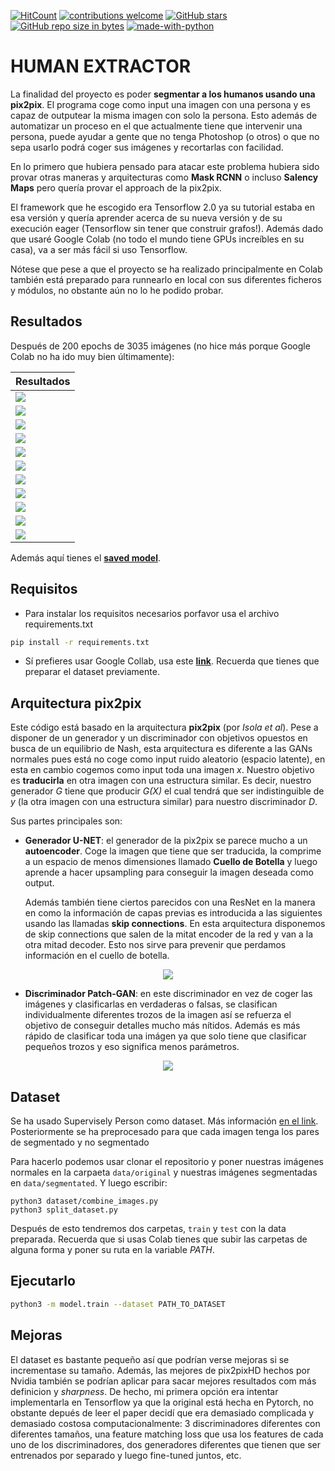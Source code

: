 [![HitCount](http://hits.dwyl.io/adriacabeza/Human-Extractor.svg)](http://hits.dwyl.io/adriacabeza/Human-Extractor)
[![contributions welcome](https://img.shields.io/badge/contributions-welcome-brightgreen.svg?style=flat)](https://github.com/adriacabeza/Human-Extractor)
[![GitHub stars](https://img.shields.io/github/stars/adriacabeza/Human-Extractor.svg)](https://GitHub.com/adriacabeza/Human-Extractor/stargazers/)
[![GitHub repo size in bytes](https://img.shields.io/github/repo-size/adriacabeza/Human-Extractor.svg)](https://github.com/adriacabeza/Human-Extractor)
[![made-with-python](https://img.shields.io/badge/Made%20with-Python-1f425f.svg)](https://www.python.org/)


# HUMAN EXTRACTOR

La finalidad del proyecto es poder **segmentar a los humanos usando una pix2pix**. El programa coge como input una imagen con una persona y es capaz de outputear la misma imagen con solo la persona. Esto además de automatizar un proceso en el que actualmente tiene que intervenir una persona, puede ayudar a gente que no tenga Photoshop (o otros) o que no sepa usarlo podrá coger sus imágenes y recortarlas con facilidad.

En lo primero que hubiera pensado para atacar este problema hubiera sido provar otras maneras y arquitecturas como **Mask RCNN** o incluso **Salency Maps** pero quería provar el approach de la pix2pix.

El framework que he escogido era Tensorflow 2.0 ya su tutorial estaba en esa versión y quería aprender acerca de su nueva versión y de su execución eager (Tensorflow sin tener que construir grafos!). Además dado que usaré Google Colab (no todo el mundo tiene GPUs increíbles en su casa), va a ser más fácil si uso Tensorflow.

Nótese que pese a que el proyecto se ha realizado principalmente en Colab también está preparado para runnearlo en local con sus diferentes ficheros y módulos, no obstante aún no lo he podido probar. 


## Resultados

Después de 200 epochs de 3035 imágenes (no hice más porque Google Colab no ha ido muy bien últimamente):

| Resultados |
|--------|
|   ![](docs/output.png)     |
|   ![](docs/output_1.png)    |
|   ![](docs/output_2.png)    |
|   ![](docs/output_5.png)    |
|   ![](docs/output_6.png)    |
|   ![](docs/output_7.png)    |
|   ![](docs/output_8.png)    |
|   ![](docs/output_9.png)    |
|   ![](docs/output_3.png)    |
|   ![](docs/output_4.png)    |
|   ![](docs/output_10.png)    |

Además aquí tienes el **[saved model](./generator_3)**.

## Requisitos
- Para instalar los requisitos necesarios porfavor usa el archivo requirements.txt
```bash
pip install -r requirements.txt
```
- Sí prefieres usar Google Collab, usa este **[link](Human_extractor.ipynb)**. Recuerda que tienes que preparar el dataset previamente. 

## Arquitectura pix2pix

Este código está basado en la arquitectura **pix2pix** (por *Isola et al*). Pese a disponer de un generador y un discriminador con objetivos opuestos en busca de un equilibrio de Nash, esta arquitectura es diferente a las GANs normales pues está no coge como input ruido aleatorio (espacio latente),  en esta en cambio cogemos como input toda una imagen *x*. Nuestro objetivo es **traducirla** en otra imagen con una estructura similar. Es decir, nuestro generador *G* tiene que producir *G(X)* el cual tendrá que ser indistinguible de *y* (la otra imagen con una estructura similar) para nuestro discriminador *D*.


Sus partes principales son:

- **Generador U-NET**: el generador de la pix2pix se parece mucho a un **autoencoder**. Coge la imagen que tiene que ser traducida, la comprime a un espacio de menos dimensiones llamado **Cuello de Botella** y luego aprende a hacer upsampling para conseguir la imagen deseada como output. 

  Además también tiene ciertos parecidos con una ResNet en la manera en como la información de capas previas es introducida a las siguientes usando las llamadas **skip connections**. En esta arquitectura disponemos de skip connections que salen de la mitat encoder de la red y van a la otra mitad decoder. Esto nos sirve para prevenir que perdamos información en el cuello de botella.

<p align="center">
  <img src="docs/U-net.png">
</p>

- **Discriminador Patch-GAN**: en este discriminador en vez de coger las imágenes y clasificarlas en verdaderas o falsas, se clasifican individualmente diferentes trozos de la imagen así se refuerza el objetivo de conseguir detalles mucho más nítidos. Además es más rápido de clasificar toda una imágen ya que solo tiene que clasificar pequeños trozos y eso significa menos parámetros.

<p align="center">
  <img src="docs/patch_gan.png">
</p>


## Dataset
Se ha usado Supervisely Person como dataset. Más información [en el link](https://hackernoon.com/releasing-supervisely-person-dataset-for-teaching-machines-to-segment-humans-1f1fc1f28469). Posteriormente se ha preprocesado para que cada imagen tenga los pares de segmentado y no segmentado 

Para hacerlo podemos usar clonar el repositorio y poner nuestras imágenes normales en la carpaeta ```data/original``` y nuestras imágenes segmentadas en ```data/segmentated```. Y luego escribir:

```
python3 dataset/combine_images.py  
python3 split_dataset.py
```
Después de esto tendremos dos carpetas, ```train``` y ```test``` con la data preparada. Recuerda que si usas Colab tienes que subir las carpetas de alguna forma y poner su ruta en la variable *PATH*.

## Ejecutarlo

```bash
python3 -m model.train --dataset PATH_TO_DATASET
```

## Mejoras

El dataset es bastante pequeño así que podrían verse mejoras si se incrementase su tamaño. Además, las mejores de pix2pixHD hechos por Nvidia también se podrían aplicar para sacar mejores resultados com más definicion y *sharpness*. De hecho, mi primera opción era intentar implementarla en Tensorflow ya que la original está hecha en Pytorch, no obstante depués de leer el paper decidí que era demasiado complicada y demasiado costosa computacionalmente: 3 discriminadores diferentes con diferentes tamaños, una feature matching loss que usa los features de cada uno de los discriminadores, dos generadores diferentes que tienen que ser entrenados por separado y luego fine-tuned juntos, etc.



